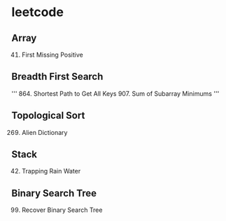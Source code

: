 # leetcode
## Array
41. First Missing Positive

## Breadth First Search
'''
864. Shortest Path to Get All Keys
907. Sum of Subarray Minimums
'''
## Topological Sort
269. Alien Dictionary

## Stack
42. Trapping Rain Water

## Binary Search Tree
99. Recover Binary Search Tree

